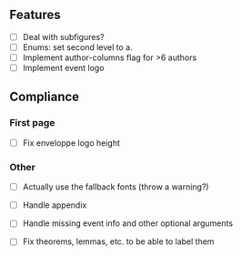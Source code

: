 
## Features

- [ ] Deal with subfigures?
- [ ] Enums: set second level to a.
- [ ] Implement author-columns flag for >6 authors
- [ ] Implement event logo

## Compliance

### First page

- [ ] Fix enveloppe logo height

### Other

- [ ] Actually use the fallback fonts (throw a warning?)
- [ ] Handle appendix
- [ ] Handle missing event info and other optional arguments
- [ ] Fix theorems, lemmas, etc. to be able to label them


